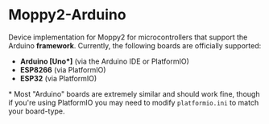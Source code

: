 # Moppy2-Arduino
Device implementation for Moppy2 for microcontrollers that support the Arduino **framework**.  Currently, the following boards are officially supported:
- **Arduino [Uno\*]** (via the Arduino IDE or PlatformIO)
- **ESP8266** (via PlatformIO)
- **ESP32** (via PlatformIO)

\* Most "Arduino" boards are extremely similar and should work fine, though if you're using PlatformIO you may need to modify `platformio.ini` to match your board-type.
